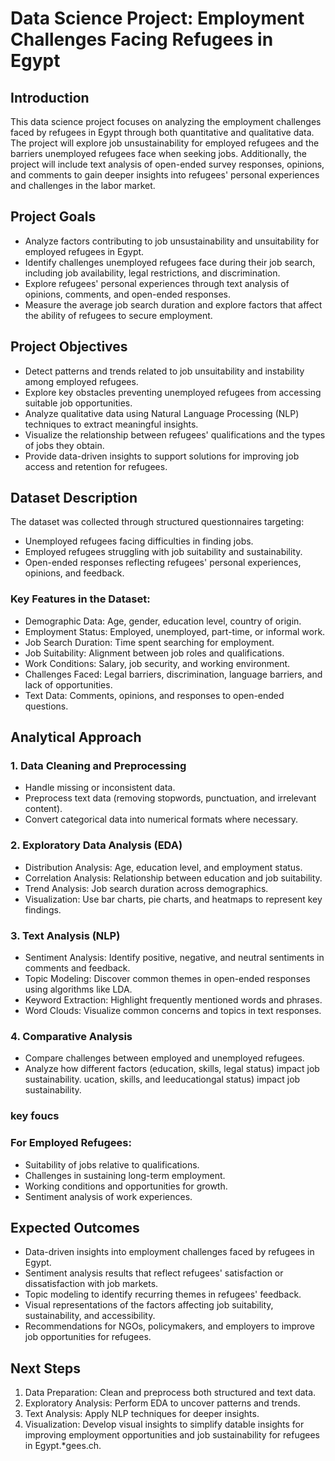 # Data Science Project: Employment Challenges Facing Refugees in Egypt

## Introduction

This data science project focuses on analyzing the employment challenges faced by refugees in Egypt through both quantitative and qualitative data. The project will explore job unsustainability for employed refugees and the barriers unemployed refugees face when seeking jobs. Additionally, the project will include text analysis of open-ended survey responses, opinions, and comments to gain deeper insights into refugees' personal experiences and challenges in the labor market.

## Project Goals

- Analyze factors contributing to job unsustainability and unsuitability for employed refugees in Egypt.  
- Identify challenges unemployed refugees face during their job search, including job availability, legal restrictions, and discrimination.  
- Explore refugees' personal experiences through text analysis of opinions, comments, and open-ended responses.  
- Measure the average job search duration and explore factors that affect the ability of refugees to secure employment.

## Project Objectives

- Detect patterns and trends related to job unsuitability and instability among employed refugees.  
- Explore key obstacles preventing unemployed refugees from accessing suitable job opportunities.  
- Analyze qualitative data using Natural Language Processing (NLP) techniques to extract meaningful insights.  
- Visualize the relationship between refugees' qualifications and the types of jobs they obtain.  
- Provide data-driven insights to support solutions for improving job access and retention for refugees.

## Dataset Description

The dataset was collected through structured questionnaires targeting:  
- Unemployed refugees facing difficulties in finding jobs.  
- Employed refugees struggling with job suitability and sustainability.  
- Open-ended responses reflecting refugees' personal experiences, opinions, and feedback.

### Key Features in the Dataset:  
- Demographic Data: Age, gender, education level, country of origin.  
- Employment Status: Employed, unemployed, part-time, or informal work.  
- Job Search Duration: Time spent searching for employment.  
- Job Suitability: Alignment between job roles and qualifications.  
- Work Conditions: Salary, job security, and working environment.  
- Challenges Faced: Legal barriers, discrimination, language barriers, and lack of opportunities.  
- Text Data: Comments, opinions, and responses to open-ended questions.

## Analytical Approach

### 1. Data Cleaning and Preprocessing  
- Handle missing or inconsistent data.  
- Preprocess text data (removing stopwords, punctuation, and irrelevant content).  
- Convert categorical data into numerical formats where necessary.

### 2. Exploratory Data Analysis (EDA)  
- Distribution Analysis: Age, education level, and employment status.  
- Correlation Analysis: Relationship between education and job suitability.  
- Trend Analysis: Job search duration across demographics.  
- Visualization: Use bar charts, pie charts, and heatmaps to represent key findings.

### 3. Text Analysis (NLP)  
- Sentiment Analysis: Identify positive, negative, and neutral sentiments in comments and feedback.  
- Topic Modeling: Discover common themes in open-ended responses using algorithms like LDA.  
- Keyword Extraction: Highlight frequently mentioned words and phrases.  
- Word Clouds: Visualize common concerns and topics in text responses.

### 4. Comparative Analysis  
- Compare challenges between employed and unemployed refugees.  
- Analyze how different factors (education, skills, legal status) impact job sustainability.
ucation, skills, and leeducationgal status) impact job sustainability.

### key foucs
### For Employed Refugees:  
- Suitability of jobs relative to qualifications.  
- Challenges in sustaining long-term employment.  
- Working conditions and opportunities for growth.  
- Sentiment analysis of work experiences.

## Expected Outcomes

- Data-driven insights into employment challenges faced by refugees in Egypt.  
- Sentiment analysis results that reflect refugees' satisfaction or dissatisfaction with job markets.  
- Topic modeling to identify recurring themes in refugees' feedback.  
- Visual representations of the factors affecting job suitability, sustainability, and accessibility.  
- Recommendations for NGOs, policymakers, and employers to improve job opportunities for refugees.

## Next Steps

1. Data Preparation: Clean and preprocess both structured and text data.  
2. Exploratory Analysis: Perform EDA to uncover patterns and trends.  
3. Text Analysis: Apply NLP techniques for deeper insights.  
4. Visualization: Develop visual insights to simplify datable insights for improving employment opportunities and job sustainability for refugees in Egypt.*gees.ch.

 
